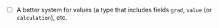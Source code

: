 - [ ] A better system for values (a type that includes fields `grad`, `value` (or `calculation`), etc.
